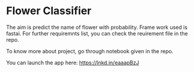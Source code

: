 # Flower Classifier

The aim is predict the name of flower with probability. 
Frame work used is fastai.
For further requiremnts list, you can check the reuirement file in the repo.

To know more about project, go through notebook given in the repo. 

You can launch the app here: https://lnkd.in/eaaapBzJ
